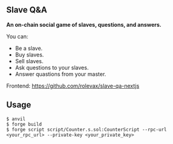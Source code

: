 ## Slave Q&A

**An on-chain social game of slaves, questions, and answers.**

You can:

- Be a slave.
- Buy slaves.
- Sell slaves.
- Ask questions to your slaves.
- Answer quastions from your master.

Frontend: https://github.com/rolevax/slave-qa-nextjs

## Usage

```shell
$ anvil
$ forge build
$ forge script script/Counter.s.sol:CounterScript --rpc-url <your_rpc_url> --private-key <your_private_key>
```
